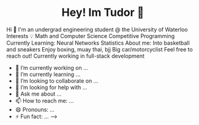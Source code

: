

<h1 align="center">Hey! Im Tudor 👋</h1>
Hi 👋
I'm an undergrad engineering student @ the University of Waterloo
Interests 💡
Math and Computer Science
Competitive Programming
Currently Learning:
Neural Networks
Statistics
About me:
Into basketball and sneakers
Enjoy boxing, muay thai, bjj
Big car/motorcyclist
Feel free to reach out! Currently working in full-stack development

- 🔭 I’m currently working on ...
- 🌱 I’m currently learning ...
- 👯 I’m looking to collaborate on ...
- 🤔 I’m looking for help with ...
- 💬 Ask me about ...
- 📫 How to reach me: ...
- 😄 Pronouns: ...
- ⚡ Fun fact: ...
-->
